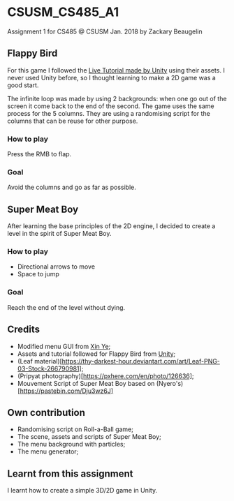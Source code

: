 # CSUSM_CS485_A1
Assignment 1 for CS485 @ CSUSM Jan. 2018 by Zackary Beaugelin

## Flappy Bird

For this game I followed the [Live Tutorial made by Unity](https://unity3d.com/learn/tutorials/topics/2d-game-creation/project-goals?playlist=17093) using their assets. I never used Unity before, so I thought learning to make a 2D game was a good start.

 The infinite loop was made by using 2 backgrounds: when one go out of the screen it come back to the end of the second. The game uses the same process for the 5 columns. They are using a randomising script for the columns that can be reuse for other purpose.

### How to play
Press the RMB to flap.

### Goal
Avoid the columns and go as far as possible.

## Super Meat Boy
After learning the base principles of the 2D engine, I decided to create a level in the spirit of Super Meat Boy.

### How to play
- Directional arrows to move
- Space to jump

### Goal
Reach the end of the level without dying.

## Credits
- Modified menu GUI from [Xin Ye](https://github.com/xye-csusm/SimpleProject2);
- Assets and tutorial followed for Flappy Bird from [Unity](https://unity3d.com/learn/tutorials/topics/2d-game-creation/project-goals?playlist=17093);
- (Leaf material)[https://thy-darkest-hour.deviantart.com/art/Leaf-PNG-03-Stock-266790981];
- (Pripyat photography)[https://pxhere.com/en/photo/126636];
- Mouvement Script of Super Meat Boy based on (Nyero's)[https://pastebin.com/Dju3wz6J]

## Own contribution
- Randomising script on Roll-a-Ball game;
- The scene, assets and scripts of Super Meat Boy;
- The menu background with particles;
- The menu generator;

## Learnt from this assignment
I learnt how to create a simple 3D/2D game in Unity.
